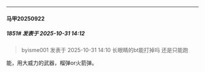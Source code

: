 ﻿
*****

####  马甲20250922  
##### 1851#       发表于 2025-10-31 14:12

<blockquote>byisme001 发表于 2025-10-31 14:10
长眼睛的bt能打掉吗 还是只能跑</blockquote>
能，用大威力的武器，榴弹or火箭弹。

